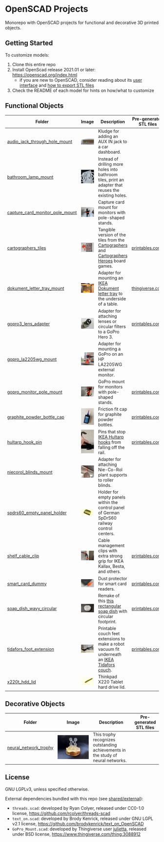 # OpenSCAD Projects
Monorepo with OpenSCAD projects for functional and decorative 3D printed objects.

## Getting Started
To customize models:
1. Clone this entire repo
2. Install OpenScad release 2021.01 or later: https://openscad.org/index.html
    * if you are new to OpenSCAD, consider reading about its [user interface](https://en.wikibooks.org/wiki/OpenSCAD_User_Manual/The_OpenSCAD_User_Interface) and [how to export STL files](https://en.wikibooks.org/wiki/OpenSCAD_User_Manual/STL_Export)
3. Check the README of each model for hints on how/what to customize

## Functional Objects

| Folder | Image | Description | Pre-generated STL files |
|--------|-------|-------------|-----------|
| [audio_jack_through_hole_mount](audio_jack_through_hole_mount) | ![](audio_jack_through_hole_mount/docs/adapter_printed01.webp) | Kludge for adding an AUX IN jack to a car dashboard. | |
| [bathroom_lamp_mount](bathroom_lamp_mount) | ![](bathroom_lamp_mount/docs/mounted_backside.webp) | Instead of drilling more holes into bathroom tiles, print an adapter that reuses the existing holes. | |
| [capture_card_monitor_pole_mount](capture_card_monitor_pole_mount) | ![](capture_card_monitor_pole_mount/docs/printed01.webp) | Capture card mount for monitors with pole-shaped stands. | |
| [cartographers_tiles](cartographers_tiles) | ![](cartographers_tiles/docs/tiles.webp) | Tangible version of the tiles from the [Cartographers](https://boardgamegeek.com/boardgame/263918/cartographers) and [Cartographers Heroes](https://boardgamegeek.com/boardgame/315767/cartographers-heroes) board games. | [printables.com](https://www.printables.com/model/772490-tiles-for-cartographers) |
| [dokument_letter_tray_mount](dokument_letter_tray_mount) | ![](dokument_letter_tray_mount/docs/front.jpg) | Adapter for mounting an [IKEA Dokument letter tray](https://www.ikea.cn/cn/en/assembly_instructions/dokument-letter-tray__AA-367796-2_pub.PDF) to the underside of a table. | [thingiverse.com](https://www.thingiverse.com/thing:2759384) |
| [gopro3_lens_adapter](gopro3_lens_adapter) | ![](gopro3_lens_adapter/docs/adapter_printed01.webp) | Adapter for attaching lenses or circular filters to a GoPro Hero 3. | [printables.com](https://www.printables.com/model/544654-gopro-hero-3-lens-adapter) |
| [gopro_la2205wg_mount](gopro_la2205wg_mount) | ![](gopro_la2205wg_mount/docs/adapter_printed02.webp) | Adapter for mounting a GoPro on an HP LA2205WG external monitor. | |
| [gopro_monitor_pole_mount](gopro_monitor_pole_mount) | ![](gopro_monitor_pole_mount/docs/back.webp) | GoPro mount for monitors with pole-shaped stands. | [printables.com](https://www.printables.com/model/545721/) |
| [graphite_powder_bottle_cap](graphite_powder_bottle_cap) | ![](graphite_powder_bottle_cap/docs/bottle_cap.webp) | Friction fit cap for graphite powder bottles. | [printables.com](https://www.printables.com/model/800242) |
| [hultarp_hook_pin](hultarp_hook_pin) | ![](hultarp_hook_pin/docs/pin02.webp) | Pins that stop [IKEA Hultarp hooks](https://www.ikea.com/us/en/p/hultarp-hook-black-10444445/) from falling off the rail. | [printables.com](https://www.printables.com/model/544662-ikea-hultarp-hook-pin) |
| [niecorol_blinds_mount](niecorol_blinds_mount) | ![](niecorol_blinds_mount/docs/assembly.webp) | Adapter for attaching Nie-Co-Rol plant supports to roller blinds. | |
| [spdrs60_empty_panel_holder](spdrs60_empty_panel_holder) | ![](spdrs60_empty_panel_holder/docs/preview.webp) | Holder for empty panels within the control panel of German SpDrS60 railway control centers. | |
| [shelf_cable_clip](shelf_cable_clip) | ![](shelf_cable_clip/docs/installed.webp) | Cable management clips with extra strong grip for IKEA Kallax, Besta, and others. | [printables.com](https://www.printables.com/model/558365) |
| [smart_card_dummy](smart_card_dummy) | ![](smart_card_dummy/docs/half_inserted.webp) | Dust protector for smart card readers. | [printables.com](https://www.printables.com/model/565108/) |
| [soap_dish_wavy_circular](soap_dish_wavy_circular) | ![](soap_dish_wavy_circular/docs/printed.webp) | Remake of this [this rectangular soap dish](https://www.printables.com/model/213202-modern-soap-dish-with-removable-collection-tray) with circular footprint. | [printables.com](https://www.printables.com/model/551876) |
| [tidafors_foot_extension](tidafors_foot_extension) | ![](tidafors_foot_extension/docs/sandwich_printed02.webp) | Printable couch feet extensions to make a robot vacuum fit underneath an [IKEA Tidafors couch](https://www.ikea.com/us/en/assembly_instructions/tidafors-sofa-bed__AA-509180-4_pub.PDF). | [printables.com](https://www.printables.com/model/544671-extension-for-ikea-tidafors-couch-feet) |
| [x220t_hdd_lid](x220t_hdd_lid) | ![](x220t_hdd_lid/docs/lid_01.webp) | Thinkpad X220 Tablet hard drive lid. | |

## Decorative Objects

| Folder | Image | Description | Pre-generated STL files |
|--------|-------|-------------|-----------|
| [neural_network_trophy](neural_network_trophy) | ![](neural_network_trophy/docs/assembled.webp) | This trophy recognizes outstanding achievements in the study of neural networks. | |

## License
GNU LGPLv3, unless specified otherwise.

External dependencies bundled with this repo (see [shared/external](shared/external)):
* `threads.scad`: developed by Ryan Colyer, released under CC0-1.0 license, https://github.com/rcolyer/threads-scad
* `text_on.scad`: developed by Brody Kenrick, released under GNU LGPL v2.1 license, https://github.com/brodykenrick/text_on_OpenSCAD
* `GoPro_Mount.scad`: developed by Thingiverse user [julietta](https://www.thingiverse.com/julietta/), released under BSD license, https://www.thingiverse.com/thing:3088912
